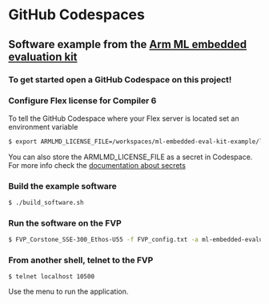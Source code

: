 # GitHub Codespaces
## Software example from the [Arm ML embedded evaluation kit](https://review.mlplatform.org/plugins/gitiles/ml/ethos-u/ml-embedded-evaluation-kit/+/HEAD/docs/documentation.md#arm_ml-embedded-evaluation-kit)

### To get started open a GitHub Codespace on this project!

### Configure Flex license for Compiler 6 

To tell the GitHub Codespace where your Flex server is located set an environment variable
```bash
$ export ARMLMD_LICENSE_FILE=/workspaces/ml-embedded-eval-kit-example/license.dat
```
You can also store the ARMLMD\_LICENSE\_FILE as a secret in Codespace. For more info check the [documentation about secrets](https://docs.github.com/en/codespaces/managing-your-codespaces/managing-encrypted-secrets-for-your-codespaces)

### Build the example software

```bash
$ ./build_software.sh
```

### Run the software on the FVP
```bash
$ FVP_Corstone_SSE-300_Ethos-U55 -f FVP_config.txt -a ml-embedded-evaluation-kit/build/bin/ethos-u-img_class.axf
```

### From another shell, telnet to the FVP
```
$ telnet localhost 10500
```

Use the menu to run the application.

